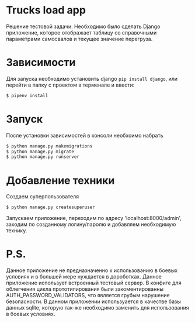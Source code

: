 # Truсks load app
Решение тестовой задачи.
Необходимо было сделать Django приложение, которое отображает таблицу 
со справочными параметрами самосвалов и текущее значение перегруза.

# Зависимости
Для запуска необходимо установить django ```pip install django```, или
перейти в папку с проектом в терменале и ввести:
```bash
$ pipenv install
```

# Запуск
После установки зависимостей в консоли необхоимо набрать
```bash
$ python manage.py makemigrations
$ python manage.py migrate
$ python manage.py runserver
```
# Добавление техники
Создаем суперпользователя
```
$ python manage.py createsuperuser
```
Запускаем приложение, переходим по адресу 'localhost:8000/admin', 
заходим по созданному логину/паролю и добавляем необходимую технику.

# P.S.
Данное приложение не предназначенно к использованию в боевых условиях и в большей мере нуждается в дороботках.
Данное приложение использует встроенный тестовый сервер.
В конфиге для облегчения цикла прототипирования были закоментированны AUTH_PASSWORD_VALIDATORS, 
что является грубым нарушение безопасности.
В данном приложении используается в качестве базы данных sqlite, которую так-же необходимо заменить 
для использования в боевых условиях. 
